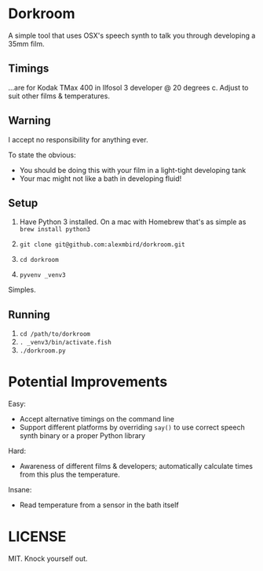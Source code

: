 # Dorkroom

A simple tool that uses OSX's speech synth to talk you through developing a 35mm film.

## Timings

...are for Kodak TMax 400 in Ilfosol 3 developer @ 20 degrees c.  Adjust to suit other films & temperatures.


## Warning

I accept no responsibility for anything ever.

To state the obvious:

+ You should be doing this with your film in a light-tight developing tank
+ Your mac might not like a bath in developing fluid!


## Setup

1. Have Python 3 installed.  On a mac with Homebrew that's as simple as `brew install python3`

2. `git clone git@github.com:alexmbird/dorkroom.git`
3. `cd dorkroom`
4. `pyvenv _venv3`

Simples.


## Running

1. `cd /path/to/dorkroom`
2. `. _venv3/bin/activate.fish`
3. `./dorkroom.py`


# Potential Improvements

Easy:

+ Accept alternative timings on the command line
+ Support different platforms by overriding `say()` to use correct speech synth binary or a proper Python library


Hard:

+ Awareness of different films & developers; automatically calculate times from this plus the temperature.

Insane:

+ Read temperature from a sensor in the bath itself


# LICENSE

MIT.  Knock yourself out.
